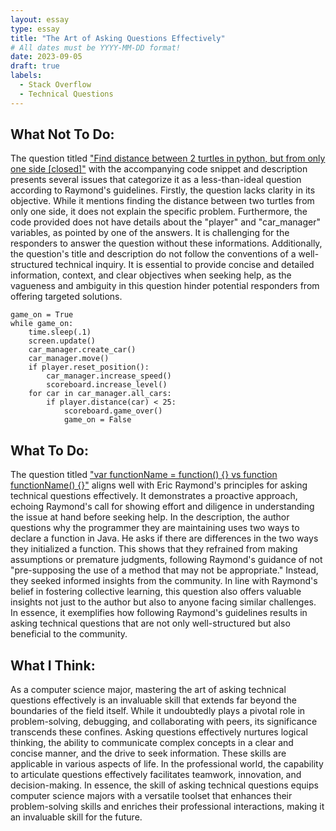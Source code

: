```yaml
---
layout: essay
type: essay
title: "The Art of Asking Questions Effectively"
# All dates must be YYYY-MM-DD format!
date: 2023-09-05
draft: true
labels:
  - Stack Overflow
  - Technical Questions
---
```


## What Not To Do:
The question titled <a href="https://stackoverflow.com/questions/77050165/find-distance-between-2-turtles-in-python-but-from-only-one-side">"Find distance between 2 turtles in python, but from only one side [closed]"</a> with the 
accompanying code snippet and description presents several issues that categorize it as a less-than-ideal 
question according to Raymond's guidelines. Firstly, the question lacks clarity in its objective. While it
mentions finding the distance between two turtles from only one side, it does not explain the 
specific problem. Furthermore, the code provided does not have details about the "player" and 
"car_manager" variables, as pointed by one of the answers. It is challenging for the responders to answer
the question without these informations. Additionally, the question's title and description do not follow the 
conventions of a well-structured technical inquiry. It is essential to provide concise and detailed information, 
context, and clear objectives when seeking help, as the vagueness and ambiguity in this question hinder potential 
responders from offering targeted solutions.

```
game_on = True
while game_on:
    time.sleep(.1)
    screen.update()
    car_manager.create_car()
    car_manager.move()
    if player.reset_position():
        car_manager.increase_speed()
        scoreboard.increase_level()
    for car in car_manager.all_cars:
        if player.distance(car) < 25:
            scoreboard.game_over()
            game_on = False
```

## What To Do:
The question titled <a href="https://stackoverflow.com/questions/336859/var-functionname-function-vs-function-functionname">"var functionName = function() {} vs function functionName() {}"</a> aligns well with Eric Raymond's principles for asking technical questions effectively. It demonstrates a proactive approach, echoing Raymond's call for showing effort and diligence in understanding the issue at hand before seeking help. In the description, the author questions why the programmer they are maintaining uses two ways to declare a function in Java. He asks if there are differences in the two ways they initialized a function. This shows that they refrained from making assumptions or premature judgments, following Raymond's guidance of not "pre-supposing the use of a method that may not be appropriate." Instead, they seeked informed insights from the community. In line with Raymond's belief in fostering collective learning, this question also offers valuable insights not just to the author but also to anyone facing similar challenges. In essence, it exemplifies how following Raymond's guidelines results in asking technical questions that are not only well-structured but also beneficial to the community.

## What I Think:
As a computer science major, mastering the art of asking technical questions effectively is an invaluable skill that extends far beyond the boundaries of the field itself. While it undoubtedly plays a pivotal role in problem-solving, debugging, and collaborating with peers, its significance transcends these confines. Asking questions effectively nurtures logical thinking, the ability to communicate complex concepts in a clear and concise manner, and the drive to seek information. These skills are applicable in various aspects of life. In the professional world, the capability to articulate questions effectively facilitates teamwork, innovation, and decision-making. In essence, the skill of asking technical questions equips computer science majors with a versatile toolset that enhances their problem-solving skills and enriches their professional interactions, making it an invaluable skill for the future.


